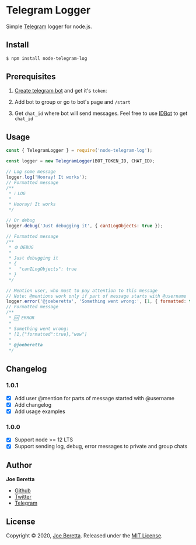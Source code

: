 # Telegram Logger

Simple [Telegram](https://telegram.org) logger for node.js.

## Install

```bash
$ npm install node-telegram-log
```

## Prerequisites

1. [Create telegram bot](https://core.telegram.org/bots#3-how-do-i-create-a-bot) and get it's `token`:

2. Add bot to group or go to bot's page and `/start`

3. Get `chat_id` where bot will send messages. Feel free to use [IDBot](https://t.me/myidbot) to get `chat_id`

## Usage

```js
const { TelegramLogger } = require('node-telegram-log');

const logger = new TelegramLogger(BOT_TOKEN_ID, CHAT_ID);

// Log some message
logger.log('Hooray! It works');
// Formatted message
/**
 * ℹ️ LOG
 *
 * Hooray! It works
 */

// Or debug
logger.debug('Just debugging it', { canILogObjects: true });

// Formatted message
/**
 * ⚙️ DEBUG
 *
 * Just debugging it
 * {
 *   "canILogObjects": true
 * }
 */

// Mention user, who must to pay attention to this message
// Note: @mentions work only if part of message starts with @username
logger.error('@joeberetta', 'Something went wrong:', [1, { formatted: true }, 'wow']);
// Formatted message
/**
 * 🆘 ERROR
 *
 * Something went wrong:
 * [1,{"formatted":true},"wow"]
 *
 * @joeberetta
 */
```

## Changelog

### 1.0.1

- [x] Add user @mention for parts of message started with @username
- [x] Add changelog
- [x] Add usage examples

### 1.0.0

- [x] Support node >= 12 LTS
- [x] Support sending log, debug, error messages to private and group chats

## Author

**Joe Beretta**

- [Github](https://github.com/joeberetta)
- [Twitter](https://twitter.com/joe_beretta)
- [Telegram](https://t.me/joeberetta)

## License

Copyright © 2020, [Joe Beretta](https://t.me/joeberetta). Released under the [MIT License](https://github.com/joeberetta/node-telegram-logger/blob/master/LICENSE).
